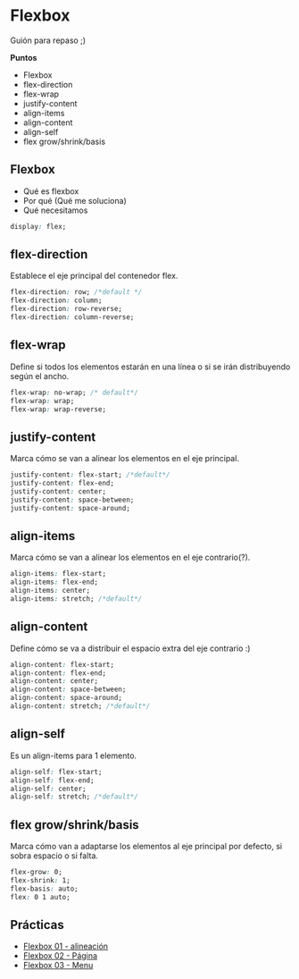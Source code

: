 # Flexbox
Guión para repaso ;)

**Puntos**
* Flexbox
* flex-direction
* flex-wrap
* justify-content
* align-items
* align-content
* align-self
* flex grow/shrink/basis


## Flexbox
* Qué es flexbox
* Por qué (Qué me soluciona)
* Qué necesitamos

```css
display: flex;
```

## flex-direction
Establece el eje principal del contenedor flex.

```css
flex-direction: row; /*default */
flex-direction: column;
flex-direction: row-reverse;
flex-direction: column-reverse;
```


## flex-wrap
Define si todos los elementos estarán en una línea o si se irán distribuyendo según el ancho.
```css
flex-wrap: no-wrap; /* default*/
flex-wrap: wrap;
flex-wrap: wrap-reverse;
```

## justify-content
Marca cómo se van a alinear los elementos en el eje principal.
```css
justify-content: flex-start; /*default*/
justify-content: flex-end;
justify-content: center;
justify-content: space-between;
justify-content: space-around;
```


## align-items
Marca cómo se van a alinear los elementos en el eje contrario(?).
```css
align-items: flex-start;
align-items: flex-end;
align-items: center;
align-items: stretch; /*default*/
```


## align-content
Define cómo se va a distribuir el espacio extra del eje contrario :)
```css
align-content: flex-start;
align-content: flex-end;
align-content: center;
align-content: space-between;
align-content: space-around;
align-content: stretch; /*default*/
```


## align-self
Es un align-items para 1 elemento.
```css
align-self: flex-start;
align-self: flex-end;
align-self: center;
align-self: stretch; /*default*/
```


## flex grow/shrink/basis
Marca cómo van a adaptarse los elementos al eje principal por defecto, si sobra espacio o si falta.
```css
flex-grow: 0;
flex-shrink: 1;
flex-basis: auto;
flex: 0 1 auto;
```

## Prácticas
- [Flexbox 01 - alineación](https://codepen.io/oneeyedman/pen/yoeRgj)
- [Flexbox 02 - Página](codepen.io/oneeyedman/pen/PKNPrX)
- [Flexbox 03 - Menu](codepen.io/oneeyedman/pen/jLqWNO)
